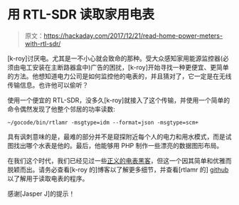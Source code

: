 # 用 RTL-SDR 读取家用电表

> 原文：<https://hackaday.com/2017/12/21/read-home-power-meters-with-rtl-sdr/>

[k-roy]讨厌电。尤其是一不小心就会致命的那种。受大众感知家用能源监控器(必须由电工安装在主断路器盒中)广告的困扰，[k-roy]开始寻找一种更便宜、更简单的方法。他想知道电力公司是如何监控他的电表的，并且猜对了，它一定是在无线传输信息。也许他可以偷听？

使用一个便宜的 RTL-SDR，没多久[k-roy]就接入了这个传输，并使用一个简单的命令偶然发现了他整个邻居的功率读数:

`~/gocode/bin/rtlamr -msgtype=idm --format=json -msgtype=scm+`

具有讽刺意味的是，最难的部分并不是窥探附近每个人的电力和用水模式，而是试图找出哪个水表是他的。最后，他能够用 PHP 制作一些漂亮的数据图形布局。

在我们这个时代，我们已经见过一些[正义的电表黑客](https://hackaday.com/2016/07/11/put-a-reverse-engineered-power-meter-in-your-toolkit/)，但这一个因其简单和优雅而脱颖而出。请务必查看[k-roy 的]博客以了解更多细节，并查看[rtlamr 的] [github](https://github.com/bemasher/rtlamr) 以了解用于读取电表的程序。

感谢[Jasper J]的提示！